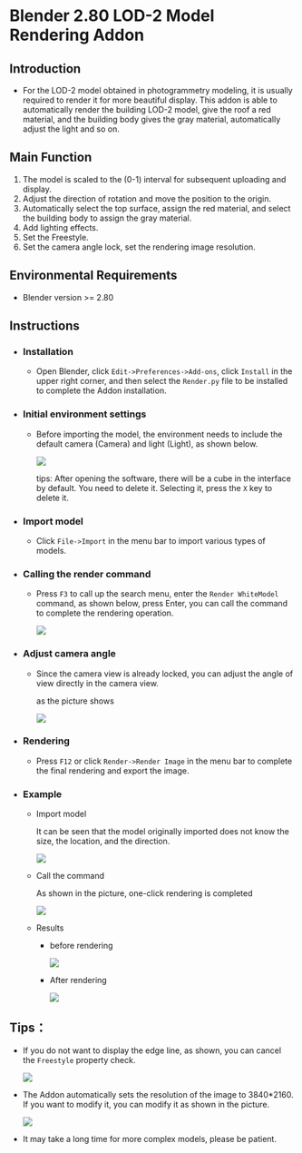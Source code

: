 # Blender 2.80 LOD-2 Model Rendering Addon

## Introduction
- For the LOD-2 model obtained in photogrammetry modeling, it is usually required to render it for more beautiful display. This addon is able to automatically render the building LOD-2 model, give the roof a red material, and the building body gives the gray material, automatically adjust the light and so on.

## Main Function
1. The model is scaled to the (0-1) interval for subsequent uploading and display.
2. Adjust the direction of rotation and move the position to the origin.
3. Automatically select the top surface, assign the red material, and select the building body to assign the gray material.
4. Add lighting effects.
5. Set the Freestyle.
6. Set the camera angle lock, set the rendering image resolution.

## Environmental Requirements
- Blender version >= 2.80

## Instructions
- ### Installation
  - Open Blender, click ```Edit->Preferences->Add-ons```, click ```Install``` in the upper right corner, and then select the ```Render.py``` file to be installed to complete the Addon installation.
- ###  Initial environment settings
  - Before importing the model, the environment needs to include the default camera (Camera) and light (Light), as shown below.

    ![](./images/1.png)

    tips: After opening the software, there will be a cube in the interface by default. You need to delete it. Selecting it, press the ```X``` key to delete it.
- ### Import model
  - Click ```File->Import``` in the menu bar to import various types of models.
- ### Calling the render command
  - Press ```F3``` to call up the search menu, enter the ```Render WhiteModel``` command, as shown below, press Enter, you can call the command to complete the rendering operation.

    ![](./images/2.png)
- ### Adjust camera angle
  - Since the camera view is already locked, you can adjust the angle of view directly in the camera view.

    as the picture shows

    ![](./images/5.png)
- ###  Rendering
  - Press ```F12``` or click ```Render->Render Image``` in the menu bar to complete the final rendering and export the image.
- ### Example
  - Import model

    It can be seen that the model originally imported does not know the size, the location, and the direction.

    ![](./images/3.png)
  - Call the command

    As shown in the picture, one-click rendering is completed

    ![](./images/4.png)
  - Results
    
    - before rendering

      ![](./images/6.png)
    - After rendering

      ![](./images/7.png)

## Tips：
  - If you do not want to display the edge line, as shown, you can cancel the ```Freestyle``` property check.

    ![](./images/8.png)
  - The Addon automatically sets the resolution of the image to 3840*2160. If you want to modify it, you can modify it as shown in the picture.
    
    ![](./images/9.png)
  - It may take a long time for more complex models, please be patient.

